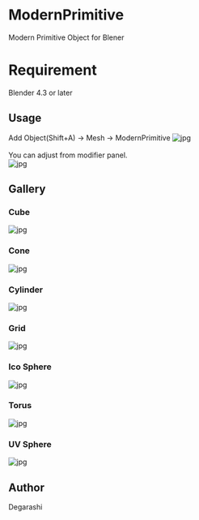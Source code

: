 # ModernPrimitive
Modern Primitive Object for Blener
# Requirement
Blender 4.3 or later

## Usage
Add Object(Shift+A) -> Mesh -> ModernPrimitive
![jpg](./doc_images/usage_0.jpg) <br>
<br>
You can adjust from modifier panel.<br>
![jpg](./doc_images/usage_panel_0.jpg)

## Gallery
### Cube
![jpg](./doc_images/usage_cube_0.jpg)
### Cone
![jpg](./doc_images/usage_cone_0.jpg)
### Cylinder
![jpg](./doc_images/usage_cylinder_0.jpg)
### Grid
![jpg](./doc_images/usage_grid_0.jpg)
### Ico Sphere
![jpg](./doc_images/usage_icosphere_0.jpg)
### Torus
![jpg](./doc_images/usage_torus_0.jpg)
### UV Sphere
![jpg](./doc_images/usage_uvsphere_0.jpg)


## Author
Degarashi
